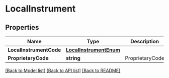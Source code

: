 # LocalInstrument

## Properties
Name | Type | Description | Notes
------------ | ------------- | ------------- | -------------
**LocalInstrumentCode** | [**LocalInstrumentEnum**](LocalInstrumentEnum.md) |  | [optional] 
**ProprietaryCode** | **string** | ProprietaryCode | [optional] 

[[Back to Model list]](../README.md#documentation-for-models) [[Back to API list]](../README.md#documentation-for-api-endpoints) [[Back to README]](../README.md)


